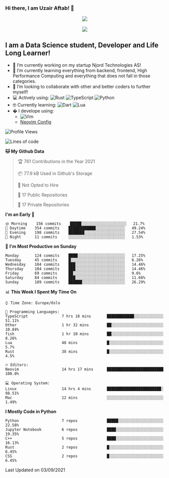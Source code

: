 ### Hi there, I am Uzair Aftab! 👋
<div align=center>  
<img src="https://github-readme-stats.vercel.app/api?username=uzaaft&count_private=true&show_icons=true&theme=radical">
  <br/>
  <br/>

<img src="https://github-readme-stats.vercel.app/api/top-langs/?username=uzaaft&layout=compact&langs_count=15&count_private=true&theme=radical)">
</div>


## I am a Data Science student, Developer and Life Long Learner!
- 🔭 I’m currently working on my startup Njord Technologies AS!
- 🌱 I’m currently learning everything from backend, frontend, High Performance Computing and everything that does not fall in those categories.
- 👯 I’m looking to collaborate with other and better coders to further myself!
- 💻 Actively using: <img alt="Rust" src="https://img.shields.io/badge/rust-%23000000.svg?style=for-the-badge&logo=rust&logoColor=white"/> <img alt="TypeScript" src="https://img.shields.io/badge/typescript-%23007ACC.svg?style=for-the-badge&logo=typescript&logoColor=white"/> <img alt="Python" src="https://img.shields.io/badge/python-%2314354C.svg?style=for-the-badge&logo=python&logoColor=white"/>
- 🤓 Currently learning: <img alt="Dart" src="https://img.shields.io/badge/dart-%230175C2.svg?style=for-the-badge&logo=dart&logoColor=white"/> <img alt="Lua" src="https://img.shields.io/badge/lua-%232C2D72.svg?style=for-the-badge&logo=lua&logoColor=white"/> 
- � I develope using: 
  -  <img alt="Vim" src="https://img.shields.io/badge/VIM-%2311AB00.svg?style=for-the-badge&logo=vim&logoColor=white"/>
  -  [Neovim Config](https://github.com/ChristianChiarulli/LunarVim)
<!--START_SECTION:waka-->
![Profile Views](http://img.shields.io/badge/Profile%20Views-18-blue)

![Lines of code](https://img.shields.io/badge/From%20Hello%20World%20I%27ve%20Written-1.8%20million%20lines%20of%20code-blue)

**🐱 My Github Data** 

> 🏆 761 Contributions in the Year 2021
 > 
> 📦 77.9 kB Used in Github's Storage 
 > 
> 🚫 Not Opted to Hire
 > 
> 📜 17 Public Repositories 
 > 
> 🔑 17 Private Repositories  
 > 
**I'm an Early 🐤** 

```text
🌞 Morning    156 commits    █████░░░░░░░░░░░░░░░░░░░░   21.7% 
🌆 Daytime    354 commits    ████████████░░░░░░░░░░░░░   49.24% 
🌃 Evening    198 commits    ███████░░░░░░░░░░░░░░░░░░   27.54% 
🌙 Night      11 commits     ░░░░░░░░░░░░░░░░░░░░░░░░░   1.53%

```
📅 **I'm Most Productive on Sunday** 

```text
Monday       124 commits    ████░░░░░░░░░░░░░░░░░░░░░   17.25% 
Tuesday      45 commits     █░░░░░░░░░░░░░░░░░░░░░░░░   6.26% 
Wednesday    104 commits    ███░░░░░░░░░░░░░░░░░░░░░░   14.46% 
Thursday     104 commits    ███░░░░░░░░░░░░░░░░░░░░░░   14.46% 
Friday       69 commits     ██░░░░░░░░░░░░░░░░░░░░░░░   9.6% 
Saturday     84 commits     ███░░░░░░░░░░░░░░░░░░░░░░   11.68% 
Sunday       189 commits    ██████░░░░░░░░░░░░░░░░░░░   26.29%

```


📊 **This Week I Spent My Time On** 

```text
⌚︎ Time Zone: Europe/Oslo

💬 Programming Languages: 
TypeScript               7 hrs 18 mins       ████████████░░░░░░░░░░░░░   51.11% 
Other                    1 hr 32 mins        ██░░░░░░░░░░░░░░░░░░░░░░░   10.84% 
fish                     1 hr 10 mins        ██░░░░░░░░░░░░░░░░░░░░░░░   8.26% 
Lua                      48 mins             █░░░░░░░░░░░░░░░░░░░░░░░░   5.7% 
Rust                     38 mins             █░░░░░░░░░░░░░░░░░░░░░░░░   4.5%

🔥 Editors: 
Neovim                   14 hrs 17 mins      █████████████████████████   100.0%

💻 Operating System: 
Linux                    14 hrs 4 mins       ████████████████████████░   98.51% 
Mac                      12 mins             ░░░░░░░░░░░░░░░░░░░░░░░░░   1.49%

```

**I Mostly Code in Python** 

```text
Python                   7 repos             █████░░░░░░░░░░░░░░░░░░░░   22.58% 
Jupyter Notebook         6 repos             ████░░░░░░░░░░░░░░░░░░░░░   19.35% 
C++                      5 repos             ████░░░░░░░░░░░░░░░░░░░░░   16.13% 
Rust                     2 repos             █░░░░░░░░░░░░░░░░░░░░░░░░   6.45% 
CSS                      2 repos             █░░░░░░░░░░░░░░░░░░░░░░░░   6.45%

```



 Last Updated on 03/09/2021
<!--END_SECTION:waka-->
